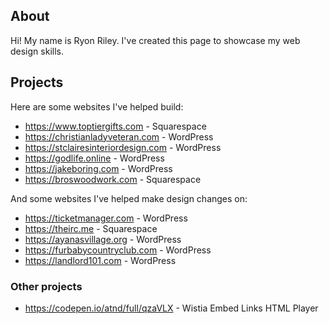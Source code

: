 ## About

Hi! My name is Ryon Riley. I've created this page to showcase my web design skills.

## Projects
Here are some websites I've helped build:
- <https://www.toptiergifts.com> - Squarespace
- <https://christianladyveteran.com> - WordPress
- <https://stclairesinteriordesign.com> - WordPress
- <https://godlife.online> - WordPress
- <https://jakeboring.com> - WordPress
- <https://broswoodwork.com> - Squarespace

And some websites I've helped make design changes on:
- <https://ticketmanager.com> - WordPress
- <https://theirc.me> - Squarespace
- <https://ayanasvillage.org> - WordPress
- <https://furbabycountryclub.com> - WordPress
- <https://landlord101.com> - WordPress

### Other projects
- <https://codepen.io/atnd/full/qzaVLX> - Wistia Embed Links HTML Player